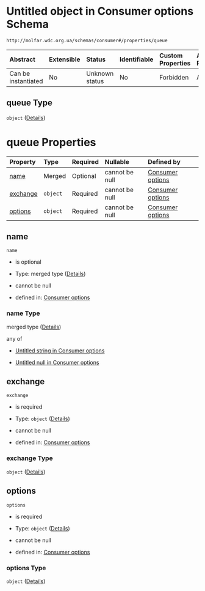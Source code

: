 # Untitled object in Consumer options Schema

```txt
http://molfar.wdc.org.ua/schemas/consumer#/properties/queue
```



| Abstract            | Extensible | Status         | Identifiable | Custom Properties | Additional Properties | Access Restrictions | Defined In                                                                |
| :------------------ | :--------- | :------------- | :----------- | :---------------- | :-------------------- | :------------------ | :------------------------------------------------------------------------ |
| Can be instantiated | No         | Unknown status | No           | Forbidden         | Allowed               | none                | [consumer.schema.json*](json/consumer.schema.json "open original schema") |

## queue Type

`object` ([Details](consumer-properties-queue.md))

# queue Properties

| Property              | Type     | Required | Nullable       | Defined by                                                                                                                                             |
| :-------------------- | :------- | :------- | :------------- | :----------------------------------------------------------------------------------------------------------------------------------------------------- |
| [name](#name)         | Merged   | Optional | cannot be null | [Consumer options](consumer-properties-queue-properties-name.md "http://molfar.wdc.org.ua/schemas/consumer#/properties/queue/properties/name")         |
| [exchange](#exchange) | `object` | Required | cannot be null | [Consumer options](consumer-properties-queue-properties-exchange.md "http://molfar.wdc.org.ua/schemas/consumer#/properties/queue/properties/exchange") |
| [options](#options)   | `object` | Required | cannot be null | [Consumer options](consumer-properties-queue-properties-options.md "http://molfar.wdc.org.ua/schemas/consumer#/properties/queue/properties/options")   |

## name



`name`

*   is optional

*   Type: merged type ([Details](consumer-properties-queue-properties-name.md))

*   cannot be null

*   defined in: [Consumer options](consumer-properties-queue-properties-name.md "http://molfar.wdc.org.ua/schemas/consumer#/properties/queue/properties/name")

### name Type

merged type ([Details](consumer-properties-queue-properties-name.md))

any of

*   [Untitled string in Consumer options](consumer-properties-queue-properties-name-anyof-0.md "check type definition")

*   [Untitled null in Consumer options](consumer-properties-queue-properties-name-anyof-1.md "check type definition")

## exchange



`exchange`

*   is required

*   Type: `object` ([Details](consumer-properties-queue-properties-exchange.md))

*   cannot be null

*   defined in: [Consumer options](consumer-properties-queue-properties-exchange.md "http://molfar.wdc.org.ua/schemas/consumer#/properties/queue/properties/exchange")

### exchange Type

`object` ([Details](consumer-properties-queue-properties-exchange.md))

## options



`options`

*   is required

*   Type: `object` ([Details](consumer-properties-queue-properties-options.md))

*   cannot be null

*   defined in: [Consumer options](consumer-properties-queue-properties-options.md "http://molfar.wdc.org.ua/schemas/consumer#/properties/queue/properties/options")

### options Type

`object` ([Details](consumer-properties-queue-properties-options.md))
